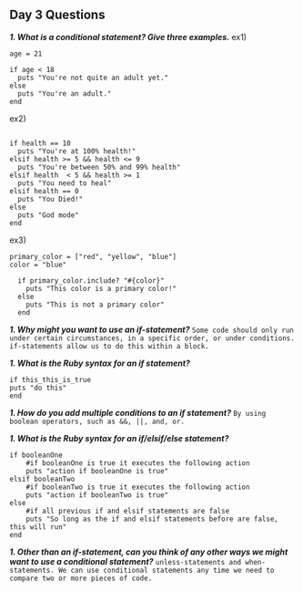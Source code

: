 ## Day 3 Questions

***1. What is a conditional statement? Give three examples.***
ex1)
```
age = 21

if age < 18
  puts "You're not quite an adult yet."
else
  puts "You're an adult."
end
```
ex2)
```health = 9

if health == 10
  puts "You're at 100% health!"
elsif health >= 5 && health <= 9
  puts "You're between 50% and 99% health"
elsif health  < 5 && health >= 1
  puts "You need to heal"
elsif health == 0
  puts "You Died!"
else
  puts "God mode"
end
```
ex3)
```
primary_color = ["red", "yellow", "blue"]
color = "blue"

  if primary_color.include? "#{color}"
    puts "This color is a primary color!"
  else
    puts "This is not a primary color"
  end
```

***1. Why might you want to use an if-statement?***
`Some code should only run under certain circumstances, in a specific order, or under conditions. if-statements allow us to do this within a block.`

***1. What is the Ruby syntax for an if statement?***
```
if this_this_is_true
puts "do this"
end
```
***1. How do you add multiple conditions to an if statement?***
`By using boolean operators, such as &&, ||, and, or.`

***1. What is the Ruby syntax for an if/elsif/else statement?***
```
if booleanOne
    #if booleanOne is true it executes the following action
    puts "action if booleanOne is true"
elsif booleanTwo
    #if booleanTwo is true it executes the following action
    puts "action if booleanTwo is true"
else
    #if all previous if and elsif statements are false
    puts "So long as the if and elsif statements before are false, this will run"
end
```

***1. Other than an if-statement, can you think of any other ways we might want to use a conditional statement?***
`unless-statements and when-statements. We can use conditional statements any time we need to compare two or more pieces of code.`
